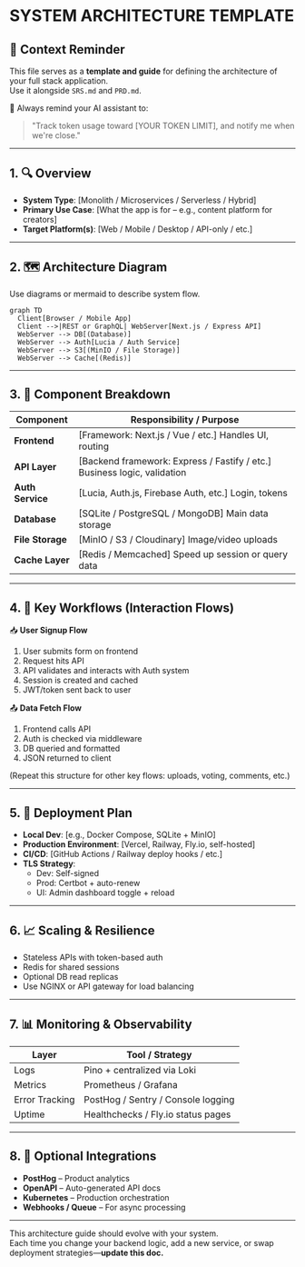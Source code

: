 
# SYSTEM ARCHITECTURE TEMPLATE

## 🔁 Context Reminder
This file serves as a **template and guide** for defining the architecture of your full stack application.  
Use it alongside `SRS.md` and `PRD.md`.

🎯 Always remind your AI assistant to:
> "Track token usage toward [YOUR TOKEN LIMIT], and notify me when we're close."

---

## 1. 🔍 Overview

- **System Type**: [Monolith / Microservices / Serverless / Hybrid]
- **Primary Use Case**: [What the app is for – e.g., content platform for creators]
- **Target Platform(s)**: [Web / Mobile / Desktop / API-only / etc.]

---

## 2. 🗺️ Architecture Diagram

Use diagrams or mermaid to describe system flow.

```mermaid
graph TD
  Client[Browser / Mobile App]
  Client -->|REST or GraphQL| WebServer[Next.js / Express API]
  WebServer --> DB[(Database)]
  WebServer --> Auth[Lucia / Auth Service]
  WebServer --> S3[(MinIO / File Storage)]
  WebServer --> Cache[(Redis)]
```

---

## 3. 🧱 Component Breakdown

| Component         | Responsibility / Purpose                             |
|------------------|-------------------------------------------------------|
| **Frontend**      | [Framework: Next.js / Vue / etc.] Handles UI, routing |
| **API Layer**     | [Backend framework: Express / Fastify / etc.] Business logic, validation |
| **Auth Service**  | [Lucia, Auth.js, Firebase Auth, etc.] Login, tokens   |
| **Database**      | [SQLite / PostgreSQL / MongoDB] Main data storage     |
| **File Storage**  | [MinIO / S3 / Cloudinary] Image/video uploads         |
| **Cache Layer**   | [Redis / Memcached] Speed up session or query data    |

---

## 4. 🔁 Key Workflows (Interaction Flows)

📥 **User Signup Flow**
1. User submits form on frontend
2. Request hits API
3. API validates and interacts with Auth system
4. Session is created and cached
5. JWT/token sent back to user

📤 **Data Fetch Flow**
1. Frontend calls API
2. Auth is checked via middleware
3. DB queried and formatted
4. JSON returned to client

(Repeat this structure for other key flows: uploads, voting, comments, etc.)

---

## 5. 🚀 Deployment Plan

- **Local Dev**: [e.g., Docker Compose, SQLite + MinIO]
- **Production Environment**: [Vercel, Railway, Fly.io, self-hosted]
- **CI/CD**: [GitHub Actions / Railway deploy hooks / etc.]
- **TLS Strategy**:
  - Dev: Self-signed
  - Prod: Certbot + auto-renew
  - UI: Admin dashboard toggle + reload

---

## 6. 📈 Scaling & Resilience

- Stateless APIs with token-based auth
- Redis for shared sessions
- Optional DB read replicas
- Use NGINX or API gateway for load balancing

---

## 7. 📊 Monitoring & Observability

| Layer          | Tool / Strategy                  |
|----------------|----------------------------------|
| Logs           | Pino + centralized via Loki      |
| Metrics        | Prometheus / Grafana             |
| Error Tracking | PostHog / Sentry / Console logging |
| Uptime         | Healthchecks / Fly.io status pages |

---

## 8. 🧩 Optional Integrations

- **PostHog** – Product analytics
- **OpenAPI** – Auto-generated API docs
- **Kubernetes** – Production orchestration
- **Webhooks / Queue** – For async processing

---

This architecture guide should evolve with your system.  
Each time you change your backend logic, add a new service, or swap deployment strategies—**update this doc.**
